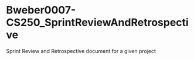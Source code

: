 # Bweber0007-CS250_SprintReviewAndRetrospective
Sprint Review and Retrospective document for a given project
